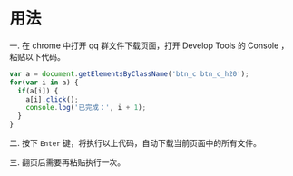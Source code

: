 # 用法
一. 在 chrome 中打开 qq 群文件下载页面，打开 Develop Tools 的 Console ，粘贴以下代码。

```js
var a = document.getElementsByClassName('btn_c btn_c_h20');
for(var i in a) {
  if(a[i]) { 
    a[i].click(); 
    console.log('已完成：', i + 1); 
  } 
}
```

二. 按下 `Enter` 键，将执行以上代码，自动下载当前页面中的所有文件。

三. 翻页后需要再粘贴执行一次。
